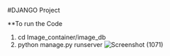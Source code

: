 #DJANGO Project

**To run the Code
1. cd Image_container/image_db
2. python manage.py runserver
![Screenshot (1071)](https://github.com/Omkar2703/Gallery/assets/109729083/5c895136-22a5-4501-b1f7-1c1e7b78eefd)
